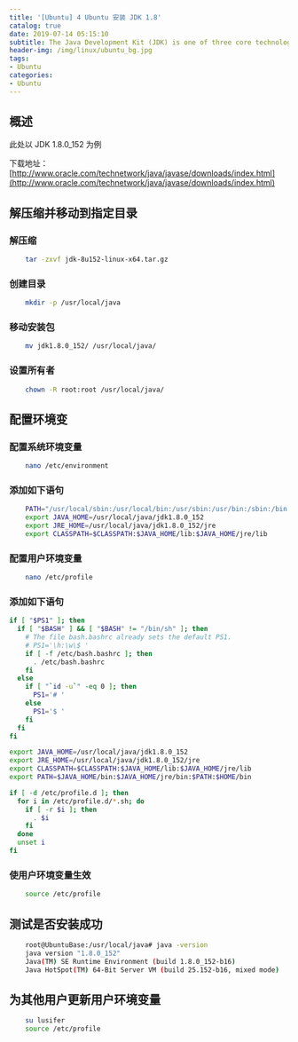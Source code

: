 ```yaml
---
title: '[Ubuntu] 4 Ubuntu 安装 JDK 1.8'
catalog: true
date: 2019-07-14 05:15:10
subtitle: The Java Development Kit (JDK) is one of three core technology packages used in Java programming, along with the JVM (Java Virtual Machine) and the JRE (Java Runtime Environment)...
header-img: /img/linux/ubuntu_bg.jpg
tags:
- Ubuntu
categories:
- Ubuntu
---
```


## 概述
此处以 JDK 1.8.0_152 为例

下载地址：[http://www.oracle.com/technetwork/java/javase/downloads/index.html](http://www.oracle.com/technetwork/java/javase/downloads/index.html)

## 解压缩并移动到指定目录
### 解压缩
```sh
    tar -zxvf jdk-8u152-linux-x64.tar.gz
```

### 创建目录
```sh
    mkdir -p /usr/local/java
```

### 移动安装包
```sh
    mv jdk1.8.0_152/ /usr/local/java/
```

### 设置所有者
```sh
    chown -R root:root /usr/local/java/
```

## 配置环境变
### 配置系统环境变量
```sh
    nano /etc/environment
```

### 添加如下语句
```sh
    PATH="/usr/local/sbin:/usr/local/bin:/usr/sbin:/usr/bin:/sbin:/bin:/usr/games:/usr/local/games"
    export JAVA_HOME=/usr/local/java/jdk1.8.0_152
    export JRE_HOME=/usr/local/java/jdk1.8.0_152/jre
    export CLASSPATH=$CLASSPATH:$JAVA_HOME/lib:$JAVA_HOME/jre/lib
```

### 配置用户环境变量
```sh
    nano /etc/profile
```

### 添加如下语句
```sh
if [ "$PS1" ]; then
  if [ "$BASH" ] && [ "$BASH" != "/bin/sh" ]; then
    # The file bash.bashrc already sets the default PS1.
    # PS1='\h:\w\$ '
    if [ -f /etc/bash.bashrc ]; then
      . /etc/bash.bashrc
    fi
  else
    if [ "`id -u`" -eq 0 ]; then
      PS1='# '
    else
      PS1='$ '
    fi
  fi
fi

export JAVA_HOME=/usr/local/java/jdk1.8.0_152
export JRE_HOME=/usr/local/java/jdk1.8.0_152/jre
export CLASSPATH=$CLASSPATH:$JAVA_HOME/lib:$JAVA_HOME/jre/lib
export PATH=$JAVA_HOME/bin:$JAVA_HOME/jre/bin:$PATH:$HOME/bin

if [ -d /etc/profile.d ]; then
  for i in /etc/profile.d/*.sh; do
    if [ -r $i ]; then
      . $i
    fi
  done
  unset i
fi
```

### 使用户环境变量生效
```sh
    source /etc/profile
```

## 测试是否安装成功
```sh
    root@UbuntuBase:/usr/local/java# java -version
    java version "1.8.0_152"
    Java(TM) SE Runtime Environment (build 1.8.0_152-b16)
    Java HotSpot(TM) 64-Bit Server VM (build 25.152-b16, mixed mode)
```

## 为其他用户更新用户环境变量
```sh
    su lusifer
    source /etc/profile
```